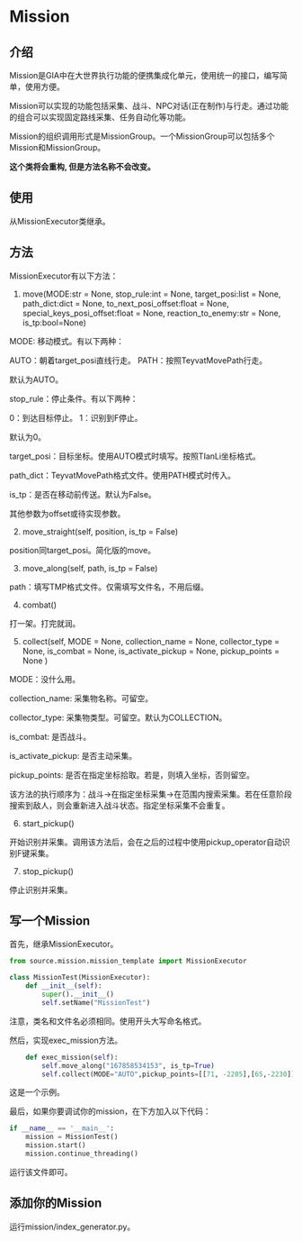 # Mission

## 介绍

Mission是GIA中在大世界执行功能的便携集成化单元，使用统一的接口，编写简单，使用方便。

Mission可以实现的功能包括采集、战斗、NPC对话(正在制作)与行走。通过功能的组合可以实现固定路线采集、任务自动化等功能。

Mission的组织调用形式是MissionGroup。一个MissionGroup可以包括多个Mission和MissionGroup。

**这个类将会重构, 但是方法名称不会改变。**

## 使用

从MissionExecutor类继承。

## 方法

MissionExecutor有以下方法：

1.  move(MODE:str = None,
    stop_rule:int = None,
    target_posi:list = None,
    path_dict:dict = None,
    to_next_posi_offset:float = None,
    special_keys_posi_offset:float = None,
    reaction_to_enemy:str = None,
    is_tp:bool=None)

MODE: 移动模式。有以下两种：

AUTO：朝着target_posi直线行走。
PATH：按照TeyvatMovePath行走。

默认为AUTO。

stop_rule：停止条件。有以下两种：

0：到达目标停止。
1：识别到F停止。

默认为0。

target_posi：目标坐标。使用AUTO模式时填写。按照TIanLi坐标格式。

path_dict：TeyvatMovePath格式文件。使用PATH模式时传入。

is_tp：是否在移动前传送。默认为False。

其他参数为offset或待实现参数。

2. move_straight(self, position, is_tp = False)

position同target_posi。简化版的move。

3. move_along(self, path, is_tp = False)

path：填写TMP格式文件。仅需填写文件名，不用后缀。

4. combat()

打一架。打完就润。

5. collect(self, MODE = None,
                collection_name =  None,
                collector_type =  None,
                is_combat =  None,
                is_activate_pickup = None,
                pickup_points = None
                )

MODE：没什么用。

collection_name: 采集物名称。可留空。

collector_type: 采集物类型。可留空。默认为COLLECTION。

is_combat: 是否战斗。

is_activate_pickup: 是否主动采集。

pickup_points: 是否在指定坐标拾取。若是，则填入坐标，否则留空。

该方法的执行顺序为：战斗->在指定坐标采集->在范围内搜索采集。若在任意阶段搜索到敌人，则会重新进入战斗状态。指定坐标采集不会重复。

6. start_pickup()

开始识别并采集。调用该方法后，会在之后的过程中使用pickup_operator自动识别F键采集。

7. stop_pickup()

停止识别并采集。


## 写一个Mission

首先，继承MissionExecutor。

```python
from source.mission.mission_template import MissionExecutor

class MissionTest(MissionExecutor):
    def __init__(self):
        super().__init__()
        self.setName("MissionTest")
```
注意，类名和文件名必须相同。使用开头大写命名格式。

然后，实现exec_mission方法。

```python
    def exec_mission(self):
        self.move_along("167858534153", is_tp=True)
        self.collect(MODE="AUTO",pickup_points=[[71, -2205],[65,-2230]])
```

这是一个示例。

最后，如果你要调试你的mission，在下方加入以下代码：

```python
if __name__ == '__main__':
    mission = MissionTest()
    mission.start()
    mission.continue_threading()
```

运行该文件即可。

## 添加你的Mission

运行mission/index_generator.py。